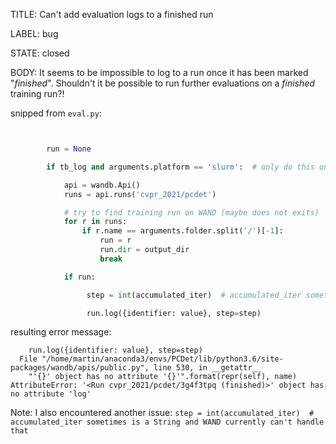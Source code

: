 TITLE:
Can't add evaluation logs to a finished run

LABEL:
bug

STATE:
closed

BODY:
It seems to be impossible to log to a run once it has been marked "_finished_".
Shouldn't it be possible to run further evaluations on a _finished_ training run?!

snipped from `eval.py`:
```python


        run = None

        if tb_log and arguments.platform == 'slurm':  # only do this once for a multi-GPU job

            api = wandb.Api()
            runs = api.runs('cvpr_2021/pcdet')

            # try to find training run on WAND (maybe does not exits)
            for r in runs:
                if r.name == arguments.folder.split('/')[-1]:
                    run = r
                    run.dir = output_dir
                    break

            if run: 

                 step = int(accumulated_iter)  # accumulated_iter sometimes is a String and WAND currently can't handle that

                 run.log({identifier: value}, step=step)
```

resulting error message:
```
    run.log({identifier: value}, step=step)
  File "/home/martin/anaconda3/envs/PCDet/lib/python3.6/site-packages/wandb/apis/public.py", line 530, in __getattr__
    "'{}' object has no attribute '{}'".format(repr(self), name)
AttributeError: '<Run cvpr_2021/pcdet/3g4f3tpq (finished)>' object has no attribute 'log'
```

Note:
I also encountered another issue:
                 `step = int(accumulated_iter)  # accumulated_iter sometimes is a String and WAND currently can't handle that`


